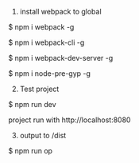 1) install webpack to global

$ npm i webpack -g 

$ npm i webpack-cli -g

$ npm i webpack-dev-server -g

$ npm i node-pre-gyp -g

2) Test project

$ npm run dev

project run with http://localhost:8080


3) output to /dist

$ npm run op